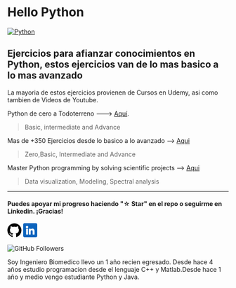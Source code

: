 # Hello Python

[![Python](https://img.shields.io/badge/Python-3.10+-yellow?style=for-the-badge&logo=python&logoColor=white&labelColor=101010)](https://python.org)

## Ejercicios para afianzar conocimientos en Python, estos ejercicios van de lo mas basico a lo mas avanzado

La mayoria de estos ejercicios provienen de Cursos en Udemy, asi como tambien de Videos de Youtube.

Python de cero a Todoterreno ---> [Aquí](https://www.udemy.com/course/python-3-al-completo-desde-cero/).

> Basic, intermediate and Advance

Mas de +350 Ejercicios desde lo basico a lo avanzado --> [Aqui](https://www.udemy.com/course/python-programming-unittest-exercises/)

> Zero,Basic, Intermediate and Advance

Master Python programming by solving scientific projects --> [Aqui](https://www.udemy.com/course/python-scientific-x/)

>Data visualization, Modeling, Spectral analysis

---

#### Puedes apoyar mi progreso haciendo "☆ Star" en el repo o seguirme en Linkedin. ¡Gracias!

[![GitHub Star](github.png)](https://github.com/felipenico)
[![Linkedin](linkedin.png)](https://www.linkedin.com/in/bryan-felipe/)

![GitHub Followers](https://img.shields.io/github/followers/felipenico?style=social)

Soy Ingeniero Biomedico llevo un 1 año recien egresado. Desde hace 4 años estudio programacion desde el lenguaje C++ y Matlab.Desde hace 1 año y medio vengo estudiante Python y Java.
